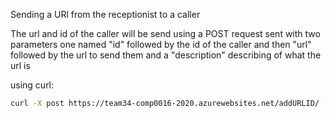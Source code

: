 Sending a URl from the receptionist to a caller

The url and id of the caller will be send using a POST request sent with two parameters one named "id" followed by the id of the caller and then "url" followed by the url to send them and a "description" describing of what the url is

using curl:
```BASH
curl -X post https://team34-comp0016-2020.azurewebsites.net/addURLID/ -F "id=320493688610939527597112467216073650780" -F "url=google.com" -F "description=google"
```